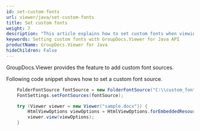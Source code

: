```yaml
---
id: set-custom-fonts
url: viewer/java/set-custom-fonts
title: Set custom fonts
weight: 7
description: "This article explains how to set custom fonts when viewing documents with GroupDocs.Viewer within your Java applications."
keywords: Setting custom fonts with GroupDocs.Viewer for Java API
productName: GroupDocs.Viewer for Java
hideChildren: False
---
```

GroupDocs.Viewer provides the feature to add custom font sources.

Following code snippet shows how to set a custom font source.

```java
    FolderFontSource fontSource = new FolderFontSource("C:\\custom_fonts", SearchOption.TOP_FOLDER_ONLY);
    FontSettings.setFontSources(fontSource);

    try (Viewer viewer = new Viewer("sample.docx")) {
        HtmlViewOptions viewOptions = HtmlViewOptions.forEmbeddedResources();
        viewer.view(viewOptions);
    }
```

